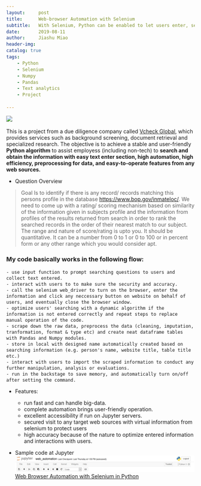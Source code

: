 ```yaml
---
layout:     post
title:      Web-browser Automation with Selenium
subtitle:   With Selenium, Python can be enabled to let users enter, search, scrape down and manipulate information from any source simply in one piece of scripts, with one click to run code and get your result. 
date:       2019-08-11
author:     Jiashu Miao
header-img: 
catalog: true
tags:
    - Python
    - Selenium
    - Numpy
    - Pandas
    - Text analytics
    - Project 
    
---
```

<!--<p float="left">
    <img src="https://www.python.org/static/community_logos/python-logo.png" width="180" /> 
    <img src="https://devonblog.com/wp-content/uploads/2018/08/selenium.png" width="180" /> 
    <img src = "https://vcheckglobal.com//wp-content/uploads/2018/01/global-logo.png" width = "180" />
    <img src = "https://jupyter.org/assets/hublogo.svg" width = "180" />
</p> -->

![](https://raw.githubusercontent.com/michaelmiaomiao/michaelmiaomiao.github.io/master/img/post-jm-web.png)

This is a project from a due diligence company called [Vcheck Global](https://vcheckglobal.com/), which provides services such as background screening, document retrieval and specialized research. The objective is to achieve a stable and user-friendly **Python algorithm** to assist employess (including non-tech) to **search and obtain the information with easy text enter section, high automation, high efficiency, preprocessing for data, and easy-to-operate features from any web sources.**

- Question Overview

> Goal Is to identify if there is any record/ records matching this
> persons profile in the database https://www.bop.gov/inmateloc/. 
> We need to come up with a rating/ scoring mechanism based on similarity of 
> the information given in subjects profile and the information from profiles of 
> the results returned from search in order to rank the searched records
> in the order of their nearest match to our subject.
> The range and nature of score/rating is upto you. It should be quantitative. 
> It can be a number from 0 to 1 or 0 to 100 or in percent form or any other range which you would consider apt.

### My code basically works in the following flow:
   
    - use input function to prompt searching questions to users and collect text entered.
    - interact with users to to make sure the security and accuracy.
    - call the selenium web_driver to turn on the browser, enter the information and click any neccessary button on website on behalf of users, and eventually close the browser window.
    - optimize users' searching with a dynamic algorithm if the information is not entered correctly and repeat steps to replace manual operation of the code. 
    - scrape down the raw data, preprocess the data (cleaning, imputation, tranformation, format & type etc) and create neat dataframe tables with Pandas and Numpy modules.
    - store in local with designed name automatically created based on searching information (e.g. person's name, website title, table title etc.)
    - interact with users to import the scraped information to conduct any further manipulation, analysis or evaluations. 
    - run in the backstage to save memory, and automatically turn on/off after setting the command. 


- Features:
    - run fast and can handle big-data.
    - complete automation brings user-friendly operation.
    - excellent accessibility if run on Jupyter servers.
    - secured visit to any target web sources with virtual information from selenium to protect users
    - high accuracy because of the nature to optimize entered information and interactions with users.
    
 - Sample code at Jupyter
![](/img/post-jm-jupyter.jpg)
<a href="https://hub.gke.mybinder.org/user/ipython-ipython-in-depth-av8t7q31/notebooks/binder/web_browser_auto.ipynb/">Web Browser Automation with Selenium in Python</a><br>

